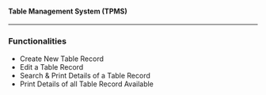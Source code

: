 
<h4>Table Management System (TPMS)</h4>

---

<h3>Functionalities</h3>
<ul>
  <li>Create New Table Record</li>
  <li>Edit a Table Record</li>
  <li>Search & Print Details of a Table Record</li>
  <li>Print Details of all Table Record Available</li>
</ul>  

